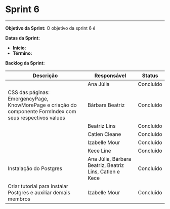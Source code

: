 # **Sprint 6**
<hr style="border: 0; height: 1px; background-color: #000000;">

**Objetivo da Sprint:**
O objetivo da sprint 6 é 

**Datas da Sprint:**

- **Início:** 
- **Término:** 

**Backlog da Sprint:**

| Descrição | Responsável | Status |
|------------|-------------|-----------------------|
|  | Ana Júlia | Concluído |
|  CSS das páginas: EmergencyPage, KnowMorePage e criação do componente FormIndex com seus respectivos values| Bárbara Beatriz | Concluído |
|  | Beatriz Lins | Concluído |
|  | Catlen Cleane | Concluído |
|  | Izabelle Mour | Concluído |
|  | Kece Line | Concluído |
|Instalação do Postgres | Ana Júlia, Bárbara Beatriz, Beatriz Lins, Catlen e Kece | Concluído 
|Criar tutorial para instalar Postgres e auxiliar demais membros | Izabelle Mour | Concluído 